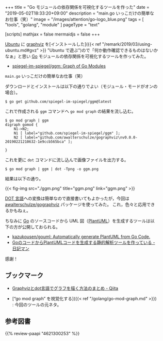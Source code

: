 +++
title = "Go モジュールの依存関係を可視化するツールを作った"
date =  "2019-05-02T18:33:20+09:00"
description = "main.go いっこだけの簡単なお仕事（笑）"
image = "/images/attention/go-logo_blue.png"
tags  = [ "tools", "golang", "module" ]
pageType = "text"

[scripts]
  mathjax = false
  mermaidjs = false
+++

[Ubuntu] に [graphviz] を[インストールした]({{< ref "/remark/2019/03/using-ubuntu.md#gvz" >}} "Ubuntu で遊ぶ")ので「何か動作確認できるものはないかなぁ」と思い [Go] モジュールの依存関係を可視化するツールを作ってみた。

- [spiegel-im-spiegel/ggm: Graph of Go Modules](https://github.com/spiegel-im-spiegel/ggm)

`main.go` いっこだけの簡単なお仕事（笑）

ダウンロードとインストールは以下の通りでよい（モジュール・モードがオンの場合）。

```text
$ go get github.com/spiegel-im-spiegel/ggm@latest
```

これで作成される `ggm` コマンドへ `go mod graph` の結果を流し込む。

```text
$ go mod graph | ggm
digraph gomod {
	N1->N2;
	N1 [ label="github.com/spiegel-im-spiegel/ggm" ];
	N2 [ label="github.com/awalterschulze/gographviz\nv0.0.0-20190221210632-1e9ccb565bca" ];

}
```

これを更に `dot` コマンドに流し込んで画像ファイルを出力する。

```text
$ go mod graph | ggm | dot -Tpng -o ggm.png
```

結果は以下の通り。

{{< fig-img src="./ggm.png" title="ggm.png" link="ggm.png" >}}

[DOT 言語]への変換は簡単なので直接書いてもよかったが，今回は [awalterschulze/gographviz] パッケージを使ってみた。
これ，色々と応用できるかもねぇ。

ちなみに [Go] のソースコードから UML 図（[PlantUML]）を生成するツールは以下の方が公開しておられる。

- [kazukousen/gouml: Automatically generate PlantUML from Go Code.](https://github.com/kazukousen/gouml)
- [GoのコードからPlantUMLコードを生成する静的解析ツールを作っている - 日記マン](https://i101330.hatenablog.com/entry/2019/04/14/205522)

感謝！

## ブックマーク

- [Graphvizとdot言語でグラフを描く方法のまとめ - Qiita](https://qiita.com/rubytomato@github/items/51779135bc4b77c8c20d)

- [“go mod graph” を視覚化する]({{< ref "/golang/go-mod-graph.md" >}}) : 今回のツールの元ネタ。

[Ubuntu]: https://www.ubuntu.com/ "The leading operating system for PCs, IoT devices, servers and the cloud | Ubuntu"
[graphviz]: https://www.graphviz.org/ "Graphviz - Graph Visualization Software"
[DOT 言語]: https://graphviz.gitlab.io/_pages/doc/info/lang.html "The DOT Language"
[awalterschulze/gographviz]: https://github.com/awalterschulze/gographviz "awalterschulze/gographviz: Parses the Graphviz DOT language in golang"
[Go]: https://golang.org/ "The Go Programming Language"
[Go 言語]: https://golang.org/ "The Go Programming Language"
[PlantUML]: http://plantuml.com/ja/ "Open-source tool that uses simple textual descriptions to draw beautiful UML diagrams."

## 参考図書

{{% review-paapi "4621300253" %}} <!-- プログラミング言語Go -->
